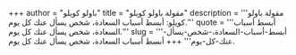 +++
author = "باولو كويلو"
title = "مقولة باولو كويلو"
description = '''مقولة باولو كويلو: أبسط أسباب السعادة، شخص يسأل عنك كل يوم.'''
quote = '''أبسط أسباب السعادة، شخص يسأل عنك كل يوم.'''
slug = '''أبسط-أسباب-السعادة،-شخص-يسأل-عنك-كل-يوم'''
+++
أبسط أسباب السعادة، شخص يسأل عنك كل يوم.
